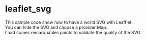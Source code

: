 # leaflet_svg

This sample code show how to have a world SVG with Leafflet.<br /> 
You can hide the SVG and choose a provider Map.<br /> 
I had somes remarquables points to validate the quality of the SVG.<br /> 
